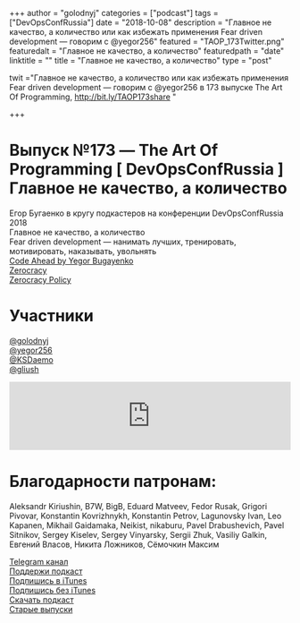 +++
author = "golodnyj"
categories = ["podcast"]
tags = ["DevOpsConfRussia"]
date = "2018-10-08"
description = "Главное не качество, а количество или как избежать применения Fear driven development — говорим с @yegor256"
featured = "TAOP_173Twitter.png"
featuredalt = "Главное не качество, а количество"
featuredpath = "date"
linktitle = ""
title = "Главное не качество, а количество"
type = "post"

twit ="Главное не качество, а количество или как избежать применения Fear driven development — говорим с @yegor256 в 173 выпуске The Art Of Programming, http://bit.ly/TAOP173share "

+++
# Выпуск №173 — The Art Of Programming [ DevOpsConfRussia ] Главное не качество, а количество

Егор Бугаенко в кругу подкастеров на конференции DevOpsConfRussia 2018  
Главное не качество, а количество  
Fear driven development — нанимать лучших, тренировать, мотивировать, наказывать, увольнять  
[Code Ahead by Yegor Bugayenko](https://www.amazon.com/dp/1982063742)   
[Zerocracy](https://www.zerocracy.com)  
[Zerocracy Policy](https://www.zerocracy.com/policy.html)   
  
# Участники
[@golodnyj](https://twitter.com/golodnyj/)  
[@yegor256](https://twitter.com/yegor256)  
[@KSDaemo](https://twitter.com/ksdaemon)  
[@gliush](https://twitter.com/gliush)  
  
<iframe title="Выпуск №173 — The Art Of Programming [ DevOpsConfRussia ] Главное не качество, а количество" src="https://www.podbean.com/media/player/e2hsj-9bcc9b?from=usersite&skin=1&share=1&fonts=Helvetica&auto=0&download=1&version=1" height="122" width="100%" style="border: none;" scrolling="no" data-name="pb-iframe-player"></iframe>

# Благодарности патронам: 
Aleksandr Kiriushin, B7W, BigB, Eduard Matveev, Fedor Rusak, Grigori Pivovar, Konstantin Kovrizhnykh, Konstantin Petrov, Lagunovsky Ivan, Leo Kapanen, Mikhail Gaidamaka, Neikist, nikaburu, Pavel Drabushevich, Pavel Sitnikov, Sergey Kiselev, Sergey Vinyarsky, Sergii Zhuk, Vasiliy Galkin, Евгений Власов, Никита Ложников, Сёмочкин Максим

[Telegram канал](http://bit.ly/taoplive)  
[Поддержи подкаст](http://bit.ly/TAOPpatron)  
[Подпишись в iTunes](http://bit.ly/TAOPiTunes)  
[Подпишись без iTunes](http://bit.ly/TAOPrss)   
[Скачать подкаст](http://bit.ly/TAOP173mp3)  
[Старые выпуски](http://bit.ly/oldtaop)